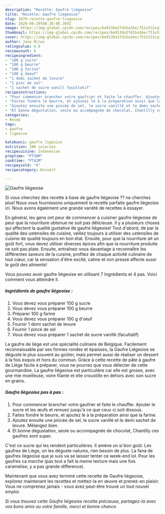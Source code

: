```yaml
---
description: "Recette: Gaufre liégeoise"
title: "Recette: Gaufre liégeoise"
slug: 1679-recette-gaufre-liegeoise
date: 2020-08-29T08:38:00.369Z
image: https://img-global.cpcdn.com/recipes/6e9139a2fd1ba16e/751x532cq70/gaufre-liegeoise-photo-principale-de-la-recette.jpg
thumbnail: https://img-global.cpcdn.com/recipes/6e9139a2fd1ba16e/751x532cq70/gaufre-liegeoise-photo-principale-de-la-recette.jpg
cover: https://img-global.cpcdn.com/recipes/6e9139a2fd1ba16e/751x532cq70/gaufre-liegeoise-photo-principale-de-la-recette.jpg
author: Jane Miles
ratingvalue: 4.6
reviewcount: 6
recipeingredient:
- "100 g sucre"
- "100 g beurre"
- "100 g farine"
- "100 g doeuf"
- "1 demi sachet de levure"
- "1 pinc de sel"
- "1 sachet de sucre vanill facultatif"
recipeinstructions:
- "Pour commencer brancher votre gaufrier et faite le chauffer. Ajouter le sucre et les œufs et remuez jusqu&#39;à ce que ceux ci soit dissous."
- "Faites fondre le beurre, et ajoutez le à la préparation ainsi que la farine."
- "Ajoutez ensuite une pincée de sel, le sucre vanillé et le demi sachet de levure. Mélangez bien."
- "Et bonne dégustation, seule ou accompagnée de chocolat, Chantilly ces gaufres sont super."
categories:
- Resep
tags:
- gaufre
- ligeoise

katakunci: gaufre ligeoise 
nutrition: 100 calories
recipecuisine: Indonesian
preptime: "PT36M"
cooktime: "PT42M"
recipeyield: "4"
recipecategory: Dessert

---
```



![Gaufre liégeoise](https://img-global.cpcdn.com/recipes/6e9139a2fd1ba16e/751x532cq70/gaufre-liegeoise-photo-principale-de-la-recette.jpg)

Si vous cherchez des recette à base de gaufre liégeoise ?? ne cherchez plus! Nous vous fournissons uniquement la recette parfaite gaufre liégeoise ici. Nous avons également une grande variété de recettes à essayer.

En général, les gens ont peur de commencer à cuisiner gaufre liégeoise de peur que la nourriture obtenue ne soit pas délicieuse. Il y a plusieurs choses qui affectent la qualité gustative de gaufre liégeoise! Tout d'abord, de par la qualité des ustensiles de cuisine, veillez toujours à utiliser des ustensiles de cuisine de qualité toujours en bon état. Ensuite, pour que la nourriture ait un goût fort, vous devez utiliser diverses épices afin que la nourriture produite ne soit pas plate. Ensuite, entraînez-vous davantage à reconnaître les différentes saveurs de la cuisine, profitez de chaque activité culinaire de tout cœur, car la sensation d'être excité, calme et non pressé affecte aussi le goût des aliments!

<!--inarticleads1-->

Vous pouvez avoir gaufre liégeoise en utilisant 7 Ingrédients et 4 pas. Voici comment vous atteindre il.

##### Ingrédients de gaufre liégeoise :

1. Vous devez vous préparer 100 g sucre
1. Vous devez vous préparer 100 g beurre
1. Préparer 100 g farine
1. Vous devez vous préparer 100 g d&#39;oeuf
1. Fournir 1 demi sachet de levure
1. Fournir 1 pincé de sel
1. Vous devez vous préparer 1 sachet de sucre vanillé (facultatif)


La gaufre de liège est une spécialité culinaire de Belgique. Facilement reconnaissable par ses formes rondes et épaisses, la Gaufre Liégeoise se déguste le plus souvent au goûter, mais permet aussi de réaliser un dessert à la fois exquis et hors du commun. Grâce à cette recette de pâte à gaufre de Liège facile à préparer, vous ne pourrez que vous délecter de cette gourmandise. La gaufre liégeoise est particulière car elle est grosse, avec une mie moelleuse, voire filante et elle croustille en dehors avec son sucre en grains. 

<!--inarticleads2-->

##### Gaufre liégeoise pas à pas :

1. Pour commencer brancher votre gaufrier et faite le chauffer. Ajouter le sucre et les œufs et remuez jusqu&#39;à ce que ceux ci soit dissous.
1. Faites fondre le beurre, et ajoutez le à la préparation ainsi que la farine.
1. Ajoutez ensuite une pincée de sel, le sucre vanillé et le demi sachet de levure. Mélangez bien.
1. Et bonne dégustation, seule ou accompagnée de chocolat, Chantilly ces gaufres sont super.


C&#39;est ce sucre qui les rendent particulières. Il amène un si bon goût. Les gaufres de Liège, on les déguste natures, rien besoin de plus. La fana de gaufres liégeoise que je suis va se laisser tenter ce week-end lol. Pour les gaufres ca marche (pas tout a fait la meme texture mais une fois caramelise, y a pas grande difference). 

<!--inarticleads1-->

<p>
Maintenant que vous avez terminé cette recette de Gaufre liégeoise, explorez maintenant les recettes et mettez-la en œuvre et prenez-en plaisir. Vous ne comprenez jamais - vous avez peut-être trouvé un tout nouvel emploi.
</p>

<p>
<i>Si vous trouvez cette Gaufre liégeoise recette précieuse, partagez-la avec vos bons amis ou votre famille, merci et bonne chance.</i>
</p>
